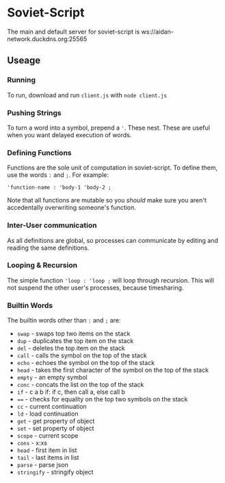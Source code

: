 # Soviet-Script

The main and default server for soviet-script is ws://aidan-network.duckdns.org:25565

## Useage
### Running
To run, download and run `client.js` with `node client.js`

### Pushing Strings
To turn a word into a symbol, prepend a `'`. These nest. These are useful when you want delayed execution of words.

### Defining Functions
Functions are the sole unit of computation in soviet-script. To define them, use the words `:` and `;`. For example:
```
'function-name : 'body-1 'body-2 ;
```
Note that all functions are mutable so you *should* make sure you aren't accedentally overwriting someone's function.

### Inter-User communication
As all definitions are global, so processes can communicate by editing and reading the same definitions.

### Looping & Recursion
The simple function `'loop : 'loop ;` will loop through recursion. This will not suspend the other user's processes, because timesharing.

### Builtin Words
The builtin words other than `:` and `;` are:
- `swap` - swaps top two items on the stack
- `dup` - duplicates the top item on the stack
- `del` - deletes the top item on the stack
- `call` - calls the symbol on the top of the stack
- `echo` - echoes the symbol on the top of the stack
- `head` - takes the first character of the symbol on the top of the stack
- `empty` - an empty symbol
- `conc` - concats the list on the top of the stack
- `if` - c a b if: if c, then call a, else call b
- `==` - checks for equality on the top two symbols on the stack
- `cc` - current continuation
- `ld` - load continuation
- `get` - get property of object
- `set` - set property of object
- `scope` - current scope
- `cons` - x:xs
- `head` - first item in list
- `tail` - last items in list
- `parse` - parse json
- `stringify` - stringify object